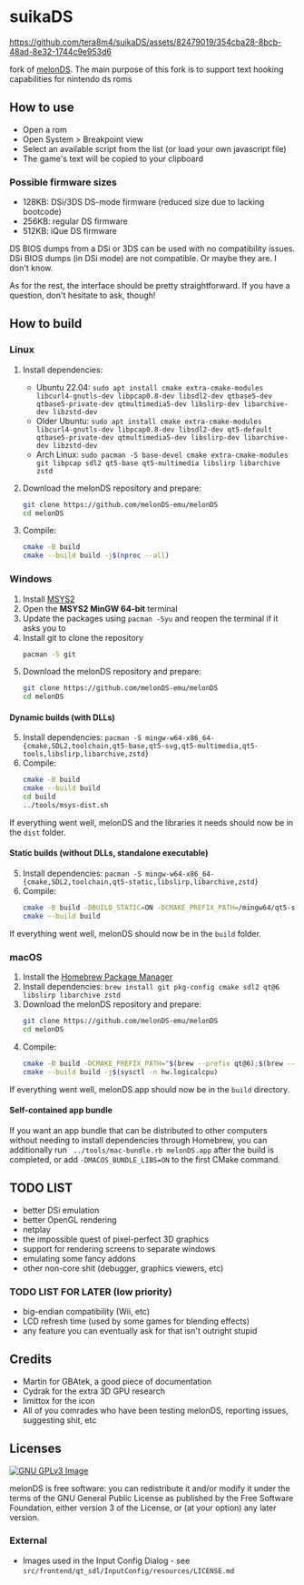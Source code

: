 # suikaDS

https://github.com/tera8m4/suikaDS/assets/82479019/354cba28-8bcb-48ad-8e32-1744c9e953d6

fork of [melonDS](https://github.com/melonDS-emu/melonDS).
The main purpose of this fork is to support text hooking capabilities for nintendo ds roms

## How to use

- Open a rom
- Open System > Breakpoint view
- Select an available script from the list (or load your own javascript file)
- The game's text will be copied to your clipboard

### Possible firmware sizes

 * 128KB: DSi/3DS DS-mode firmware (reduced size due to lacking bootcode)
 * 256KB: regular DS firmware
 * 512KB: iQue DS firmware

DS BIOS dumps from a DSi or 3DS can be used with no compatibility issues. DSi BIOS dumps (in DSi mode) are not compatible. Or maybe they are. I don't know.

As for the rest, the interface should be pretty straightforward. If you have a question, don't hesitate to ask, though!

## How to build

### Linux
1. Install dependencies:
   * Ubuntu 22.04: `sudo apt install cmake extra-cmake-modules libcurl4-gnutls-dev libpcap0.8-dev libsdl2-dev qtbase5-dev qtbase5-private-dev qtmultimedia5-dev libslirp-dev libarchive-dev libzstd-dev`
   * Older Ubuntu: `sudo apt install cmake extra-cmake-modules libcurl4-gnutls-dev libpcap0.8-dev libsdl2-dev qt5-default qtbase5-private-dev qtmultimedia5-dev libslirp-dev libarchive-dev libzstd-dev`
   * Arch Linux: `sudo pacman -S base-devel cmake extra-cmake-modules git libpcap sdl2 qt5-base qt5-multimedia libslirp libarchive zstd`
3. Download the melonDS repository and prepare:
   ```bash
   git clone https://github.com/melonDS-emu/melonDS
   cd melonDS
   ```

3. Compile:
   ```bash
   cmake -B build
   cmake --build build -j$(nproc --all)
   ```

### Windows
1. Install [MSYS2](https://www.msys2.org/)
2. Open the **MSYS2 MinGW 64-bit** terminal
3. Update the packages using `pacman -Syu` and reopen the terminal if it asks you to
4. Install git to clone the repository
   ```bash
   pacman -S git
   ```
5. Download the melonDS repository and prepare:
   ```bash
   git clone https://github.com/melonDS-emu/melonDS
   cd melonDS
   ```
#### Dynamic builds (with DLLs)
5. Install dependencies: `pacman -S mingw-w64-x86_64-{cmake,SDL2,toolchain,qt5-base,qt5-svg,qt5-multimedia,qt5-tools,libslirp,libarchive,zstd}`
6. Compile:
   ```bash
   cmake -B build
   cmake --build build
   cd build
   ../tools/msys-dist.sh
   ```
If everything went well, melonDS and the libraries it needs should now be in the `dist` folder.

#### Static builds (without DLLs, standalone executable)
5. Install dependencies: `pacman -S mingw-w64-x86_64-{cmake,SDL2,toolchain,qt5-static,libslirp,libarchive,zstd}`
6. Compile:
   ```bash
   cmake -B build -DBUILD_STATIC=ON -DCMAKE_PREFIX_PATH=/mingw64/qt5-static
   cmake --build build
   ```
If everything went well, melonDS should now be in the `build` folder.

### macOS
1. Install the [Homebrew Package Manager](https://brew.sh)
2. Install dependencies: `brew install git pkg-config cmake sdl2 qt@6 libslirp libarchive zstd`
3. Download the melonDS repository and prepare:
   ```zsh
   git clone https://github.com/melonDS-emu/melonDS
   cd melonDS
   ```
4. Compile:
   ```zsh
   cmake -B build -DCMAKE_PREFIX_PATH="$(brew --prefix qt@6);$(brew --prefix libarchive)" -DUSE_QT6=ON
   cmake --build build -j$(sysctl -n hw.logicalcpu)
   ```
If everything went well, melonDS.app should now be in the `build` directory.

#### Self-contained app bundle
If you want an app bundle that can be distributed to other computers without needing to install dependencies through Homebrew, you can additionally run `
../tools/mac-bundle.rb melonDS.app` after the build is completed, or add `-DMACOS_BUNDLE_LIBS=ON` to the first CMake command.

## TODO LIST

 * better DSi emulation
 * better OpenGL rendering
 * netplay
 * the impossible quest of pixel-perfect 3D graphics
 * support for rendering screens to separate windows
 * emulating some fancy addons
 * other non-core shit (debugger, graphics viewers, etc)

### TODO LIST FOR LATER (low priority)

 * big-endian compatibility (Wii, etc)
 * LCD refresh time (used by some games for blending effects)
 * any feature you can eventually ask for that isn't outright stupid

## Credits

 * Martin for GBAtek, a good piece of documentation
 * Cydrak for the extra 3D GPU research
 * limittox for the icon
 * All of you comrades who have been testing melonDS, reporting issues, suggesting shit, etc

## Licenses

[![GNU GPLv3 Image](https://www.gnu.org/graphics/gplv3-127x51.png)](http://www.gnu.org/licenses/gpl-3.0.en.html)

melonDS is free software: you can redistribute it and/or modify
it under the terms of the GNU General Public License as published by
the Free Software Foundation, either version 3 of the License, or
(at your option) any later version.

### External
* Images used in the Input Config Dialog - see `src/frontend/qt_sdl/InputConfig/resources/LICENSE.md`
